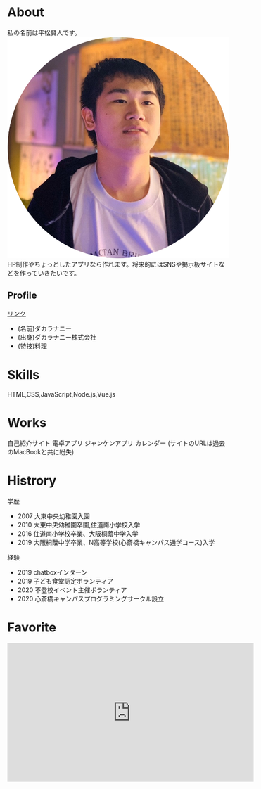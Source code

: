 # About
私の名前は平松賢人です。
![](FoZbpZKyciPfoP51581309695_1581309709.png)
HP制作やちょっとしたアプリなら作れます。将来的にはSNSや掲示板サイトなどを作っていきたいです。

## Profile  
[リンク](https://twitter.com/dakarananii_756)
- (名前)ダカラナニー 
- (出身)ダカラナニー株式会社
- (特技)料理

# Skills
HTML,CSS,JavaScript,Node.js,Vue.js

# Works
自己紹介サイト
電卓アプリ
ジャンケンアプリ
カレンダー
(サイトのURLは過去のMacBookと共に紛失)

# Histrory

学歴
- 2007 大東中央幼稚園入園
- 2010 大東中央幼稚園卒園,住道南小学校入学
- 2016 住道南小学校卒業、大阪桐蔭中学入学
- 2019 大阪桐蔭中学卒業、N高等学校(心斎橋キャンパス通学コース)入学

経験
- 2019 chatboxインターン
- 2019 子ども食堂認定ボランティア
- 2020 不登校イベント主催ボランティア
- 2020 心斎橋キャンパスプログラミングサークル設立

# Favorite
<iframe width="560" height="315" src="https://www.youtube.com/embed/zi59WL9LxZY" frameborder="0" allow="accelerometer; autoplay; encrypted-media; gyroscope; picture-in-picture" allowfullscreen></iframe>

